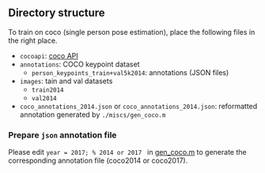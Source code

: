 ## Directory structure
To train on coco (single person pose estimation), place the following files in the right place.

- `cocoapi`: [coco API](https://github.com/cocodataset/cocoapi)
- `annotations`: COCO keypoint dataset
  - `person_keypoints_train+val5k2014`: annotations (JSON files)
- `images`: tain and val datasets
    - `train2014`
    - `val2014`
- `coco_annotations_2014.json` or `coco_annotations_2014.json`: reformatted annotation generated by `./miscs/gen_coco.m`

### Prepare `json` annotation file
Please edit `year = 2017; % 2014 or 2017 ` in [gen_coco.m](https://github.com/bearpaw/pytorch-pose/blob/master/miscs/gen_coco.m) to generate the corresponding annotation file (coco2014 or coco2017).
